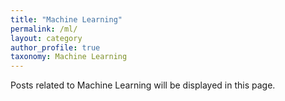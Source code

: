 ```yaml
---
title: "Machine Learning"
permalink: /ml/
layout: category
author_profile: true
taxonomy: Machine Learning
---
```


Posts related to Machine Learning will be displayed in this page.
